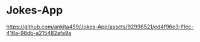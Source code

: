 # Jokes-App

https://github.com/ankita459/Jokes-App/assets/92936521/ed4f96e3-f1ec-416a-98db-a215482afa9a

